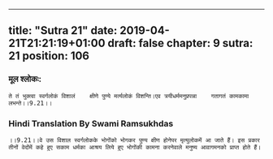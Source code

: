 
---
title: "Sutra 21"
date: 2019-04-21T21:21:19+01:00
draft: false
chapter: 9
sutra: 21
position: 106
---
### मूल श्लोकः:
```
ते तं भुक्त्वा स्वर्गलोकं विशालं    क्षीणे पुण्ये मर्त्यलोकं विशन्ति।एव त्रयीधर्ममनुप्रपन्ना    गतागतं कामकामा लभन्ते।।9.21।।

```

### Hindi Translation By Swami Ramsukhdas
```
।।9.21।।वे उस विशाल स्वर्गलोकके भोगोंको भोगकर पुण्य क्षीण होनेपर मृत्युलोकमें आ जाते हैं। इस प्रकार तीनों वेदोंमें कहे हुए सकाम धर्मका आश्रय लिये हुए भोगोंकी कामना करनेवाले मनुष्य आवागमनको प्राप्त होते हैं।

```

